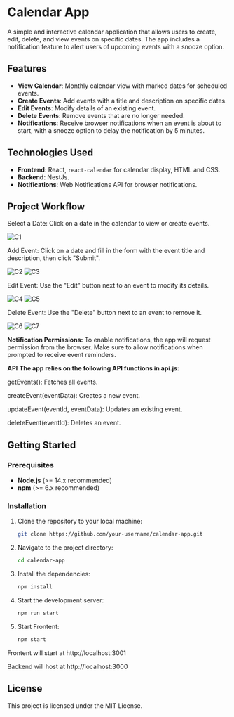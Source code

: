 # Calendar App

A simple and interactive calendar application that allows users to create, edit, delete, and view events on specific dates. The app includes a notification feature to alert users of upcoming events with a snooze option.

## Features

- **View Calendar**: Monthly calendar view with marked dates for scheduled events.
- **Create Events**: Add events with a title and description on specific dates.
- **Edit Events**: Modify details of an existing event.
- **Delete Events**: Remove events that are no longer needed.
- **Notifications**: Receive browser notifications when an event is about to start, with a snooze option to delay the notification by 5 minutes.

## Technologies Used

- **Frontend**: React, `react-calendar` for calendar display, HTML and CSS.
- **Backend**: NestJs.
- **Notifications**: Web Notifications API for browser notifications.

## Project Workflow

Select a Date: Click on a date in the calendar to view or create events.

![C1](https://github.com/user-attachments/assets/814e2025-2f0f-4261-bc85-6d1b548e6da5)

Add Event: Click on a date and fill in the form with the event title and description, then click "Submit".

![C2](https://github.com/user-attachments/assets/ba91b584-499e-4986-841d-3c0337f040d2)
![C3](https://github.com/user-attachments/assets/1adb60df-e829-4e04-b7f7-c9a00df34dcc)

Edit Event: Use the "Edit" button next to an event to modify its details.

![C4](https://github.com/user-attachments/assets/4a23213b-f8f1-43ec-a8d2-5fb9a09dc688)
![C5](https://github.com/user-attachments/assets/abeea14f-d548-4191-87c4-c74c2dccbd0c)

Delete Event: Use the "Delete" button next to an event to remove it.

![C6](https://github.com/user-attachments/assets/05f2b21a-24f3-409c-88ff-4d72434d515c)
![C7](https://github.com/user-attachments/assets/2eadce85-2a1e-4ad0-8c65-c41eee891047)


**Notification Permissions:**
To enable notifications, the app will request permission from the browser. Make sure to allow notifications when prompted to receive event reminders.

**API**
**The app relies on the following API functions in api.js:**

getEvents(): Fetches all events.

createEvent(eventData): Creates a new event.

updateEvent(eventId, eventData): Updates an existing event.

deleteEvent(eventId): Deletes an event.


## Getting Started

### Prerequisites

- **Node.js** (>= 14.x recommended)
- **npm** (>= 6.x recommended)

### Installation

1. Clone the repository to your local machine:

   ```bash
   git clone https://github.com/your-username/calendar-app.git

2. Navigate to the project directory:

   ```bash
   cd calendar-app

3. Install the dependencies:

   ```bash
   npm install

4. Start the development server:

   ```bash
   npm run start

5. Start Frontent:
   ```bash
   npm start

Frontent will start at http://localhost:3001

Backend will host at http://localhost:3000 

## License

This project is licensed under the MIT License.
